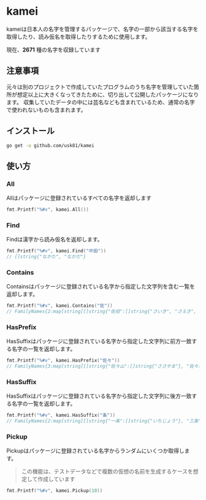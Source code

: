 # kamei

kameiは日本人の名字を管理するパッケージで、名字の一部から該当する名字を取得したり、読み仮名を取得したりするために使用します。

現在、**2671** 種の名字を収録しています

## 注意事項

元々は別のプロジェクトで作成していたプログラムのうち名字を管理していた箇所が想定以上に大きくなってきたために、切り出して公開したパッケージになります。
収集していたデータの中には芸名なども含まれているため、通常の名字で使われないものも含まれます。

## インストール

```sh
go get -u github.com/usk81/kamei
```

## 使い方


### All

Allはパッケージに登録されているすべての名字を返却します

```Go
fmt.Printf("%#v", kamei.All())
```

### Find

Findは漢字から読み仮名を返却します。

```Go
fmt.Printf("%#v", kamei.Find("中田"))
// []string{"なかた", "なかだ"}
```

### Contains

Containsはパッケージに登録されている名字から指定した文字列を含む一覧を返却します。

```Go
fmt.Printf("%#v", kamei.Contains("佐"))
// FamilyNames{2:map[string][]string{"佐伯":[]string{"さいき", "さえき", "さはく", "さへき"}, "佐倉":[]string{"さくら", "さのくら"}, "佐原":[]string{"さはら", "さわら"}, "佐山":[]string{"さやま"}, "佐川":[]string{"さかわ", "さがわ"}, "佐田":[]string{"さた", "さだ"}, "佐藤":[]string{"さとう"}, "佐賀":[]string{"さか", "さが"}, "佐野":[]string{"さの"}}, 3:map[string][]string{"亜佐倉":[]string{"あさくら"}, "佐々山":[]string{"ささやま"}, "佐々木":[]string{"ささき"}, "佐久間":[]string{"さくま"}, "宇佐美":[]string{"うさみ"}}}
```

### HasPrefix 

HasSuffixはパッケージに登録されている名字から指定した文字列に前方一致する名字の一覧を返却します。

```Go
fmt.Printf("%#v", kamei.HasPrefix("佐々"))
// FamilyNames{3:map[string][]string{"佐々山":[]string{"ささやま"}, "佐々木":[]string{"ささき"}}}
```

### HasSuffix

HasSuffixはパッケージに登録されている名字から指定した文字列に後方一致する名字の一覧を返却します。

```Go
fmt.Printf("%#v", kamei.HasSuffix("条"))
// FamilyNames{2:map[string][]string{"一条":[]string{"いちじょう"}, "三条":[]string{"さんじょう"}, "上条":[]string{"うえじょう", "かみしょう", "かみじょう", "じょうじょう"}, "九条":[]string{"くじょう"}, "五条":[]string{"ごじょう"}, "北条":[]string{"ほじょう", "きたじょう", "ほうしょう", "ほうじょう", "ほくじゅう", "ほくじょう"}, "南条":[]string{"なんじょう"}, "斉条":[]string{"さいじょう"}, "斎条":[]string{"さいじょう"}, "新条":[]string{"しんじょう"}, "東条":[]string{"とうじょう"}, "西条":[]string{"さいじょう", "にしじょう"}, "齊条":[]string{"さいじょう"}, "齋条":[]string{"さいじょう"}}, 3:map[string][]string{"東十条":[]string{"ひがしじゅうじょう"}}}
```

### Pickup

Pickupはパッケージに登録されている名字からランダムにいくつか取得します。

> この機能は、テストデータなどで複数の仮想の名前を生成するケースを想定して作成しています

```Go
fmt.Printf("%#v", kamei.Pickup(10))
```
